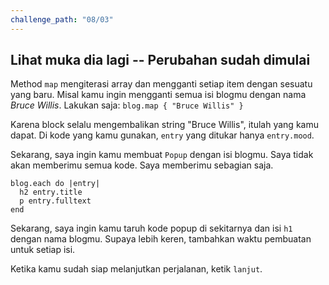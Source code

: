 ```yaml
---
challenge_path: "08/03"
---
```


## Lihat muka dia lagi -- Perubahan sudah dimulai

Method `map` mengiterasi array dan mengganti setiap item dengan sesuatu yang baru. Misal kamu ingin mengganti semua isi blogmu dengan nama *Bruce Willis*. Lakukan saja: `blog.map { "Bruce Willis" }`

Karena block selalu mengembalikan string "Bruce Willis", itulah yang kamu dapat. Di kode yang kamu gunakan, `entry` yang ditukar hanya `entry.mood`.

Sekarang, saya ingin kamu membuat `Popup` dengan isi blogmu. Saya tidak akan memberimu semua kode. Saya memberimu sebagian saja.

```
blog.each do |entry|
  h2 entry.title
  p entry.fulltext
end
```

Sekarang, saya ingin kamu taruh kode popup di sekitarnya dan isi `h1` dengan nama blogmu. Supaya lebih keren, tambahkan waktu pembuatan untuk setiap isi.

Ketika kamu sudah siap melanjutkan perjalanan, ketik `lanjut`.